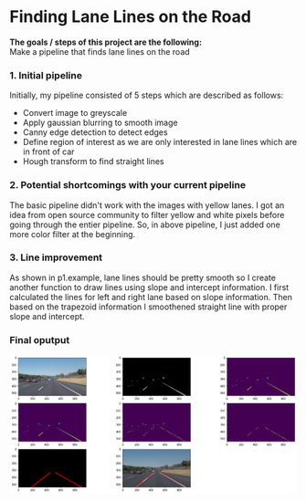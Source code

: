 # **Finding Lane Lines on the Road** 


**The goals / steps of this project are the following:**  
Make a pipeline that finds lane lines on the road

### 1. Initial pipeline

Initially, my pipeline consisted of 5 steps which are described as follows:  
- Convert image to greyscale  
- Apply gaussian blurring to smooth image  
- Canny edge detection to detect edges  
- Define region of interest as we are only interested in lane lines which are in front of car  
- Hough transform to find straight lines  

### 2. Potential shortcomings with your current pipeline

The basic pipeline didn't work with the images with yellow lanes. I got an idea from open source community to filter yellow and white pixels before going through the entier pipeline. So, in above pipeline, I just added one more color filter at the beginning.

### 3. Line improvement

As shown in p1.example, lane lines should be pretty smooth so I create another function to draw lines using slope and intercept information. I first calculated the lines for left and right lane based on slope information. Then based on the trapezoid information I smoothened straight line with proper slope and intercept.

### Final oputput
![](pipeline.png)